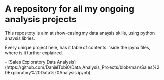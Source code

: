 # A repository for all my ongoing analysis projects
This repositoty is aim at show-casing my data anaysis skills, using python anaysis libries.
<p>
Every unique project here, has it table of contents inside the ipynb files, where is it further explained.
</p>
- [Sales Exploratory Data Analysis](https://github.com/DanielTobi0/Data_Analysis_Projects/blob/main/Sales%20Exploratory%20Data%20Analysis.ipynb)
